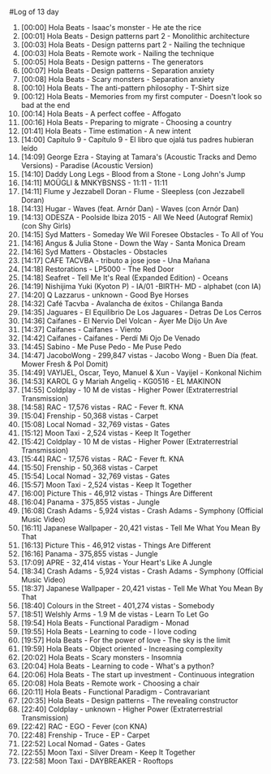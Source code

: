 #Log of 13 day

1. [00:00] Hola Beats - Isaac's monster - He ate the rice
1. [00:01] Hola Beats - Design patterns part 2 - Monolithic architecture
1. [00:03] Hola Beats - Design patterns part 2 - Nailing the technique
1. [00:03] Hola Beats - Remote work - Nailing the technique
1. [00:05] Hola Beats - Design patterns - The generators
1. [00:07] Hola Beats - Design patterns - Separation anxiety
1. [00:08] Hola Beats - Scary monsters - Separation anxiety
1. [00:10] Hola Beats - The anti-pattern philosophy - T-Shirt size
1. [00:12] Hola Beats - Memories from my first computer - Doesn't look so bad at the end
1. [00:14] Hola Beats - A perfect coffee - Affogato
1. [00:16] Hola Beats - Preparing to migrate - Choosing a country
1. [01:41] Hola Beats - Time estimation - A new intent
1. [14:00] Capítulo 9 - Capítulo 9 - El libro que ojalá tus padres hubieran leído
1. [14:09] George Ezra - Staying at Tamara's (Acoustic Tracks and Demo Versions) - Paradise (Acoustic Version)
1. [14:10] Daddy Long Legs - Blood from a Stone - Long John's Jump
1. [14:11] MOÜGLI & MNKYBSNSS - 11:11 - 11:11
1. [14:11] Flume y Jezzabell Doran - Flume - Sleepless (con Jezzabell Doran)
1. [14:13] Hugar - Waves (feat. Arnór Dan) - Waves (con Arnór Dan)
1. [14:13] ODESZA - Poolside Ibiza 2015 - All We Need (Autograf Remix) (con Shy Girls)
1. [14:15] Syd Matters - Someday We Wil Foresee Obstacles - To All of You
1. [14:16] Angus & Julia Stone - Down the Way - Santa Monica Dream
1. [14:16] Syd Matters - Obstacles - Obstacles
1. [14:17] CAFE TACVBA - tributo a jose jose - Una Mañana
1. [14:18] Restorations - LP5000 - The Red Door
1. [14:18] Seafret - Tell Me It's Real (Expanded Edition) - Oceans
1. [14:19] Nishijima Yuki (Kyoton P) - IA/01 -BIRTH- MD - alphabet (con IA)
1. [14:20] Q Lazzarus - unknown - Good Bye Horses
1. [14:32] Café Tacvba - Avalancha de éxitos - Chilanga Banda
1. [14:35] Jaguares - El Equilibrio De Los Jaguares - Detras De Los Cerros
1. [14:36] Caifanes - El Nervio Del Volcan - Ayer Me Dijo Un Ave
1. [14:37] Caifanes - Caifanes - Viento
1. [14:42] Caifanes - Caifanes - Perdí Mi Ojo De Venado
1. [14:45] Sabino - Me Puse Pedo - Me Puse Pedo
1. [14:47] JacoboWong - 299,847 vistas - Jacobo Wong - Buen Día (feat. Mower Fresh & Pol Domit)
1. [14:49] VAYIJEL, Oscar, Teyo, Manuel & Xun - Vayijel - Konkonal Nichim
1. [14:53] KAROL G y Mariah Angeliq - KG0516 - EL MAKINON
1. [14:55] Coldplay - 10 M de vistas - Higher Power (Extraterrestrial Transmission)
1. [14:58] RAC - 17,576 vistas - RAC - Fever ft. KNA
1. [15:04] Frenship - 50,368 vistas - Carpet
1. [15:08] Local Nomad - 32,769 vistas - Gates
1. [15:12] Moon Taxi - 2,524 vistas - Keep It Together
1. [15:42] Coldplay - 10 M de vistas - Higher Power (Extraterrestrial Transmission)
1. [15:44] RAC - 17,576 vistas - RAC - Fever ft. KNA
1. [15:50] Frenship - 50,368 vistas - Carpet
1. [15:54] Local Nomad - 32,769 vistas - Gates
1. [15:57] Moon Taxi - 2,524 vistas - Keep It Together
1. [16:00] Picture This - 46,912 vistas - Things Are Different
1. [16:04] Panama - 375,855 vistas - Jungle
1. [16:08] Crash Adams - 5,924 vistas - Crash Adams - Symphony (Official Music Video)
1. [16:11] Japanese Wallpaper - 20,421 vistas - Tell Me What You Mean By That
1. [16:13] Picture This - 46,912 vistas - Things Are Different
1. [16:16] Panama - 375,855 vistas - Jungle
1. [17:09] APRE - 32,414 vistas - Your Heart's Like A Jungle
1. [18:34] Crash Adams - 5,924 vistas - Crash Adams - Symphony (Official Music Video)
1. [18:37] Japanese Wallpaper - 20,421 vistas - Tell Me What You Mean By That
1. [18:40] Colours in the Street - 401,274 vistas - Somebody
1. [18:51] Welshly Arms - 1.9 M de vistas - Learn To Let Go
1. [19:54] Hola Beats - Functional Paradigm - Monad
1. [19:55] Hola Beats - Learning to code - I love coding
1. [19:57] Hola Beats - For the power of love - The sky is the limit
1. [19:59] Hola Beats - Object oriented - Increasing complexity
1. [20:02] Hola Beats - Scary monsters - Insomnia
1. [20:04] Hola Beats - Learning to code - What's a python?
1. [20:06] Hola Beats - The start up investment - Continuous integration
1. [20:08] Hola Beats - Remote work - Choosing a chair
1. [20:11] Hola Beats - Functional Paradigm - Contravariant
1. [20:35] Hola Beats - Design patterns - The revealing constructor
1. [22:40] Coldplay - unknown - Higher Power (Extraterrestrial Transmission)
1. [22:42] RAC - EGO - Fever (con KNA)
1. [22:48] Frenship - Truce - EP - Carpet
1. [22:52] Local Nomad - Gates - Gates
1. [22:55] Moon Taxi - Silver Dream - Keep It Together
1. [22:58] Moon Taxi - DAYBREAKER - Rooftops
